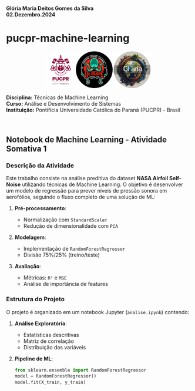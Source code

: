 #### Glória Maria Deitos Gomes da Silva <br> 02.Dezembro.2024

# pucpr-machine-learning

<p align="center">
  <img src="https://github.com/gloriadeitos/gloriadeitos/blob/main/img/pucpr.png" alt="ufpr" height="100">
  <img src="https://github.com/gloriadeitos/gloriadeitos/blob/main/img/octacore.png" alt="octacore" height="100">
  <img src="https://github.com/gloriadeitos/gloriadeitos/blob/main/img/gloriadeitos-logo.png" alt="gloriadeitos-logo" height="100">
</p>

**Disciplina:** Técnicas de Machine Learning <br>
**Curso:** Análise e Desenvolvimento de Sistemas <br>
**Instituição:** Pontifícia Universidade Católica do Paraná (PUCPR) - Brasil  

<br>

## Notebook de Machine Learning - Atividade Somativa 1

### Descrição da Atividade
Este trabalho consiste na análise preditiva do dataset **NASA Airfoil Self-Noise** utilizando técnicas de Machine Learning. O objetivo é desenvolver um modelo de regressão para prever níveis de pressão sonora em aerofólios, seguindo o fluxo completo de uma solução de ML:

1. **Pré-processamento**:
   - Normalização com `StandardScaler`
   - Redução de dimensionalidade com `PCA`

2. **Modelagem**:
   - Implementação de `RandomForestRegressor`
   - Divisão 75%/25% (treino/teste)

3. **Avaliação**:
   - Métricas: `R²` e `MSE`
   - Análise de importância de features

### Estrutura do Projeto
O projeto é organizado em um notebook Jupyter (`analise.ipynb`) contendo:

1. **Análise Exploratória**:
   - Estatísticas descritivas
   - Matriz de correlação
   - Distribuição das variáveis

2. **Pipeline de ML**:
   ```python
   from sklearn.ensemble import RandomForestRegressor
   model = RandomForestRegressor()
   model.fit(X_train, y_train)
